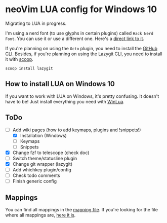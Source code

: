 # neoVim LUA config for Windows 10

Migrating to LUA in progress.

I'm using a nerd font (to use glyphs in certain plugins) called `Hack Nerd
Font`. You can use it or use a different one. Here's a [direct link to
it](https://github.com/ryanoasis/nerd-fonts/releases/download/v2.1.0/Hack.zip).

If you're planning on using the `Octo` plugin, you need to install the
[GitHub CLI](https://cli.github.com/). Besides, if you're planning on using
the Lazygit CLI, you need to install it with [scoop](https://scoop.sh/).

```
scoop install lazygit
```

## How to install LUA on Windows 10

If you want to work with LUA on Windows, it's pretty confusing. It doesn't
have to be! Just install everything you need with [WinLua](http://winlua.net/).

## ToDo

- [ ] Add wiki pages (how to add keymaps, plugins and !snippets!)
  - [x] Installation (Windows)
  - [ ] Keymaps
  - [ ] Snippets
- [x] Change fzf to telescope (check doc)
- [ ] Switch theme/statusline plugin
- [x] Change git wrapper (lazygit)
- [ ] Add whichkey plugin/config
- [ ] Check todo comments
- [ ] Finish generic config

## Mappings

You can find all mappings in the [mapping file](mappings.md). If you're looking
for the file where all mappings are, [here it is](/settings/keymap.lua).
